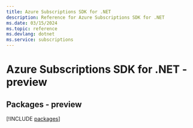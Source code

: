 ```yaml
---
title: Azure Subscriptions SDK for .NET
description: Reference for Azure Subscriptions SDK for .NET
ms.date: 03/15/2024
ms.topic: reference
ms.devlang: dotnet
ms.service: subscriptions
---
```

# Azure Subscriptions SDK for .NET - preview
## Packages - preview
[!INCLUDE [packages](subscriptions-index.md)]